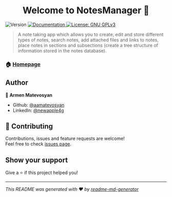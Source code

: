 <h1 align="center">Welcome to NotesManager 👋</h1>
<p>
  <img alt="Version" src="https://img.shields.io/badge/version-1.0.0-blue.svg?cacheSeconds=2592000" />
  <a href="https://github.com/aamatevosyan/NotesManager#readme" target="_blank">
    <img alt="Documentation" src="https://img.shields.io/badge/documentation-yes-brightgreen.svg" />
  </a>
  <a href="#" target="_blank">
    <img alt="License:  GNU GPLv3" src="https://img.shields.io/badge/License- GNU GPLv3-yellow.svg" />
  </a>
</p>

> A note taking app which allows you to create, edit and store different types of notes, search notes, add attached files and links to notes, place notes in sections and subsections (create a tree structure of information stored in the notes database).

### 🏠 [Homepage](https://github.com/aamatevosyan/NotesManager#readme)

## Author

👤 **Armen Matevosyan**

* Github: [@aamatevosyan](https://github.com/aamatevosyan)
* LinkedIn: [@newapple4g](https://linkedin.com/in/newapple4g)

## 🤝 Contributing

Contributions, issues and feature requests are welcome!<br />Feel free to check [issues page](https://github.com/aamatevosyan/NotesManager/issues). 

## Show your support

Give a ⭐️ if this project helped you!

***
_This README was generated with ❤️ by [readme-md-generator](https://github.com/kefranabg/readme-md-generator)_